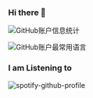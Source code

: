 ### Hi there 👋
![GitHub账户信息统计](https://github-stats.ubrong.com/api?username=viopsa233&show_icons=true&theme=tokyonight)

![GitHub账户最常用语言](https://github-stats.ubrong.com/api/top-langs/?username=viopsa233&layout=compact&theme=tokyonight)


<!--
**viopsa233/viopsa233** 截至目前该用户主页访问量(话说真的会有人访问我的主页吗.....)

![GitHud用户主页访问量](https://count.getloli.com/get/@viopsa233?theme=rule34)
-->

### I am Listening to

![spotify-github-profile](https://spotify-github-profile.vercel.app/api/view.svg?uid=31rhxxkbifvfknvnuimmhm5fqzya&redirect=true][https://spotify-github-profile.vercel.app/api/view.svg?uid=31rhxxkbifvfknvnuimmhm5fqzya&cover_image=true&theme=default&show_offline=true&background_color=121212&interchange=true&bar_color_cover=true)
<!--
**viopsa233/viopsa233** is a ✨ _special_ ✨ repository because its `README.md` (this file) appears on your GitHub profile.

Here are some ideas to get you started:

- 🔭 I’m currently working on ...
- 🌱 I’m currently learning ...
- 👯 I’m looking to collaborate on ...
- 🤔 I’m looking for help with ...
- 💬 Ask me about ...
- 📫 How to reach me: ...
- 😄 Pronouns: ...
- ⚡ Fun fact: ...
-->



